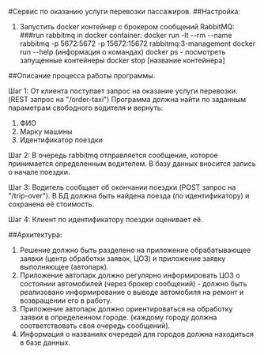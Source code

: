 #Сервис по оказанию услуги перевозки пассажиров.
##Настройка:
1. Запустить docker контейнер с брокером сообщений RabbitMQ:
###run rabbitmq in docker container:
docker run -lt --rm --name rabbitmq -p 5672:5672 -p 15672:15672 rabbitmq:3-management docker run --help (информация о командах) docker ps - посмотреть запущенные контейнеры docker stop [название контейнера]

##Описание процесса работы программы.

Шаг 1: От клиента поступает запрос на оказание услуги перевозки. (REST запрос на "/order-taxi") Программа должна найти по заданным параметрам свободного водителя и вернуть:

1. ФИО
2. Марку машины
3. Идентификатор поездки

Шаг 2: В очередь rabbitmq отправляется сообщение, которое принимается определенным водителем. В базу данных вносится запись о начале поездки.

Шаг 3: Водитель сообщает об окончании поездки (POST запрос на "/trip-over"). В БД должна быть найдена поезда (по идентификатору) и сохранена её стоимость.

Шаг 4: Клиент по идентификатору поездки оценивает её.

##Архитектура:

1. Решение должно быть разделено на приложение обрабатывающее заявки (центр обработки заявок, ЦОЗ) и приложение заявку выполняющее (автопарк).
2. Приложение автопарк должно регулярно информировать ЦОЗ о состоянии автомобилей (через брокер сообщений) - должно быть реализовано информирование о выводе автомобиля на ремонт и возвращении его в работу.
3. Приложение автопарк должно ориентироваться на обработку заявки в определенном городе. (каждому городу должна соответствовать своя очередь сообщений).
4. Информация о названиях очередей для городов должна находиться в базе данных.